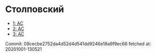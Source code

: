 # Столповский
- [1: AC](1.md)
- [2: AC](2.md)
- [3: AC](3.md)

Commit: 09cecbe2752da4d52d4d541dd9246e18a9f9ec66
 fetched at: 20201001-130521

